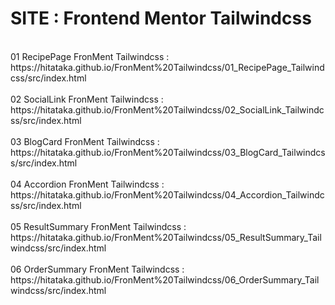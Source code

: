 # SITE : Frontend Mentor Tailwindcss
<br/>
01 RecipePage FronMent Tailwindcss :<br/>
https://hitataka.github.io/FronMent%20Tailwindcss/01_RecipePage_Tailwindcss/src/index.html<br/>
<br/>
02 SocialLink FronMent Tailwindcss :<br/>
https://hitataka.github.io/FronMent%20Tailwindcss/02_SocialLink_Tailwindcss/src/index.html<br/>
<br/>
03 BlogCard FronMent Tailwindcss :<br/>
https://hitataka.github.io/FronMent%20Tailwindcss/03_BlogCard_Tailwindcss/src/index.html<br/>
<br/>
04 Accordion FronMent Tailwindcss :<br/>
https://hitataka.github.io/FronMent%20Tailwindcss/04_Accordion_Tailwindcss/src/index.html<br/>
<br/>
05 ResultSummary FronMent Tailwindcss :<br/>
https://hitataka.github.io/FronMent%20Tailwindcss/05_ResultSummary_Tailwindcss/src/index.html<br/>
<br/>
06 OrderSummary FronMent Tailwindcss :<br/>
https://hitataka.github.io/FronMent%20Tailwindcss/06_OrderSummary_Tailwindcss/src/index.html<br/>
